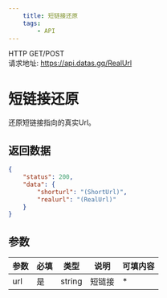 ```yaml
---
    title: 短链接还原
    tags:
        - API
---
```

<span class="http">HTTP GET/POST</span>  
请求地址: https://api.datas.gq/RealUrl

# 短链接还原
还原短链接指向的真实Url。

## 返回数据
```json
{
    "status": 200,
    "data": {
        "shorturl": "(ShortUrl)",
        "realurl": "(RealUrl)"
    }
}
```

## 参数
| 参数 | 必填 | 类型 | 说明 | 可填内容 |
| --- | --- | --- | --- | --- |
| url | 是 | string | 短链接 | * |

<script async src="https://pagead2.googlesyndication.com/pagead/js/adsbygoogle.js?client=ca-pub-3270219743311431" crossorigin="anonymous"></script>